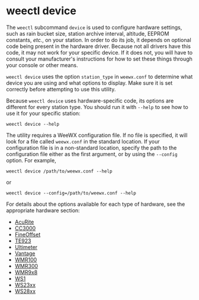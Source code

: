 # weectl device

The `weectl` subcommand `device` is used to configure hardware settings, such as
rain bucket size, station archive interval, altitude, EEPROM constants, *etc.*,
on your station. In order to do its job, it depends on optional code being
present in the hardware driver. Because not all drivers have this code, it may
not work for your specific device. If it does not, you will have to consult your
manufacturer's instructions for how to set these things through your console or
other means.

`weectl device` uses the option `station_type` in `weewx.conf` to determine what
device you are using and what options to display. Make sure it is set correctly
before attempting to use this utility.

Because `weectl device` uses hardware-specific code, its options are different
for every station type. You should run it with `--help` to see how to use it for
your specific station:

    weectl device --help

The utility requires a WeeWX configuration file. If no file is specified, it
will look for a file called `weewx.conf` in the standard location. If your
configuration file is in a non-standard location, specify the path to the
configuration file either as the first argument, or by using the `--config`
option. For example,

    weectl device /path/to/weewx.conf --help

or

    weectl device --config=/path/to/weewx.conf --help

For details about the options available for each type of hardware, see the
appropriate hardware section:

* [AcuRite](../../hardware/acurite)
* [CC3000](../../hardware/cc3000)
* [FineOffset](../../hardware/fousb)
* [TE923](../../hardware/te923)
* [Ultimeter](../../hardware/ultimeter)
* [Vantage](../../hardware/vantage)
* [WMR100](../../hardware/wmr100)
* [WMR300](../../hardware/wmr300)
* [WMR9x8](../../hardware/wmr9x8)
* [WS1](../../hardware/ws1)
* [WS23xx](../../hardware/ws23xx)
* [WS28xx](../../hardware/ws28xx)
